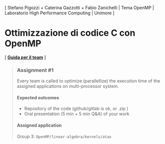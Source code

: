 \[ Stefano Pigozzi + Caterina Gazzotti + Fabio Zanichelli | Tema OpenMP | Laboratorio High Performance Computing | Unimore \]

# Ottimizzazione di codice C con OpenMP

\[ [**Guida per il team**](CONTRIBUTING.md) \]

> ### Assignment #1
> 
> Every team is called to optimize (parallellize) the execution time of the assigned applications on multi-processor system.
> 
> #### Expected outcomes
> 
> * Repository of the code (github/gitlab is ok, or .zip )
> * Oral presentation (5 min + 5 min Q&A) of your work
>
> #### Assigned application
> 
> Group 3: `OpenMP/linear-algebra/kernels/atax`
